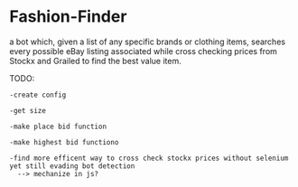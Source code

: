 # Fashion-Finder
a bot which, given a list of any specific brands or clothing items, searches every possible eBay listing associated while cross checking prices from Stockx and Grailed to find the best value item.

TODO:

    -create config
    
    -get size
    
    -make place bid function
    
    -make highest bid functiono
    
    -find more efficent way to cross check stockx prices without selenium yet still evading bot detection
      --> mechanize in js?
